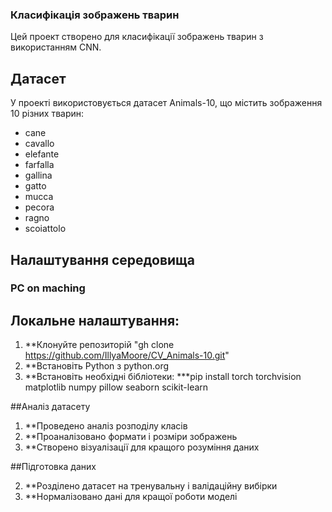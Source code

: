 ### Класифікація зображень тварин

Цей проект створено для класифікації зображень тварин з використанням CNN.

## Датасет

У проекті використовується датасет Animals-10, що містить зображення 10 різних тварин:
- cane
- cavallo
- elefante
- farfalla
- gallina
- gatto
- mucca
- pecora
- ragno
- scoiattolo

## Налаштування середовища

### PC on maching
## Локальне налаштування:
1. **Клонуйте репозиторій "gh clone https://github.com/IllyaMoore/CV_Animals-10.git"
2. **Встановіть Python з python.org
3. **Встановіть необхідні бібліотеки:
   ***pip install torch torchvision matplotlib numpy pillow seaborn scikit-learn

##Аналіз датасету

1. **Проведено аналіз розподілу класів
2. **Проаналізовано формати і розміри зображень
3. **Створено візуалізації для кращого розуміння даних

##Підготовка даних

2. **Розділено датасет на тренувальну і валідаційну вибірки
3. **Нормалізовано дані для кращої роботи моделі
